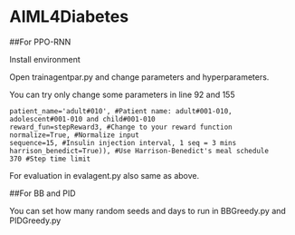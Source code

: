 # AIML4Diabetes

##For PPO-RNN

Install environment

Open trainagentpar.py and change parameters and hyperparameters.

You can try only change some parameters in line 92 and 155
```
patient_name='adult#010', #Patient name: adult#001-010, adolescent#001-010 and child#001-010
reward_fun=stepReward3, #Change to your reward function
normalize=True, #Normalize input
sequence=15, #Insulin injection interval, 1 seq = 3 mins
harrison_benedict=True)), #Use Harrison-Benedict's meal schedule
370 #Step time limit
```

For evaluation in evalagent.py also same as above.

##For BB and PID

You can set how many random seeds and days to run in BBGreedy.py and PIDGreedy.py
